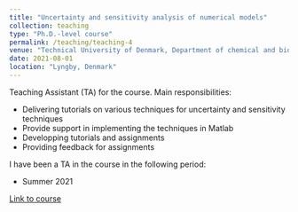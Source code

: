 ```yaml
---
title: "Uncertainty and sensitivity analysis of numerical models"
collection: teaching
type: "Ph.D.-level course"
permalink: /teaching/teaching-4
venue: "Technical University of Denmark, Department of chemical and biochemical engineering"
date: 2021-08-01
location: "Lyngby, Denmark"
---
```


Teaching Assistant (TA) for the course. Main responsibilities:
* Delivering tutorials on various techniques for uncertainty and sensitivity techniques
* Provide support in implementing the techniques in Matlab
* Developping tutorials and assignments
* Providing feedback for assignments


I have been a TA in the course in the following period:
* Summer 2021

[Link to course](https://kurser.dtu.dk/course/2024-2025/28923)
